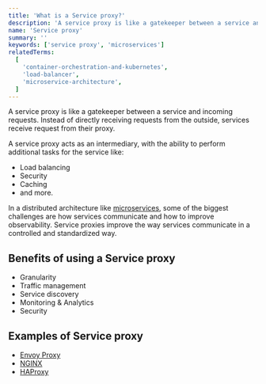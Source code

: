 ```yaml
---
title: 'What is a Service proxy?'
description: 'A service proxy is like a gatekeeper between a service and incoming requests.'
name: 'Service proxy'
summary: ''
keywords: ['service proxy', 'microservices']
relatedTerms:
  [
    'container-orchestration-and-kubernetes',
    'load-balancer',
    'microservice-architecture',
  ]
---
```


A service proxy is like a gatekeeper between a service and incoming requests. Instead of directly receiving requests from the outside, services receive request from their proxy.

A service proxy acts as an intermediary, with the ability to perform additional tasks for the service like:

- Load balancing
- Security
- Caching
- and more.

In a distributed architecture like [microservices](#microservice-architecture 'What is a Microservice architecture?'), some of the biggest challenges are how services communicate and how to improve observability. Service proxies improve the way services communicate in a controlled and standardized way.

## Benefits of using a Service proxy

- Granularity
- Traffic management
- Service discovery
- Monitoring & Analytics
- Security

## Examples of Service proxy

- [Envoy Proxy](https://www.envoyproxy.io/)
- [NGINX](https://www.nginx.com/)
- [HAProxy](https://www.haproxy.org/)
